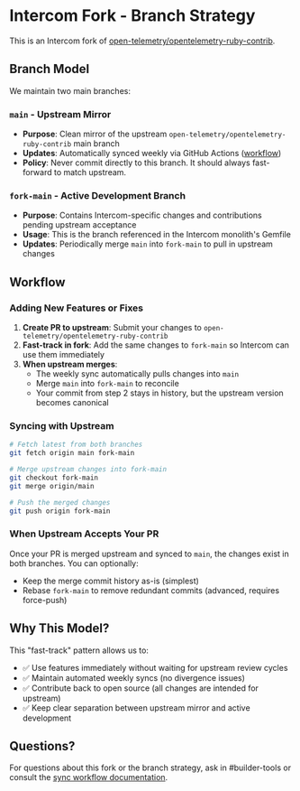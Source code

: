 # Intercom Fork - Branch Strategy

This is an Intercom fork of [open-telemetry/opentelemetry-ruby-contrib](https://github.com/open-telemetry/opentelemetry-ruby-contrib).

## Branch Model

We maintain two main branches:

### `main` - Upstream Mirror
- **Purpose**: Clean mirror of the upstream `open-telemetry/opentelemetry-ruby-contrib` main branch
- **Updates**: Automatically synced weekly via GitHub Actions ([workflow](https://github.com/intercom/intercom/blob/master/.github/workflows/sync-org-forks.yml))
- **Policy**: Never commit directly to this branch. It should always fast-forward to match upstream.

### `fork-main` - Active Development Branch
- **Purpose**: Contains Intercom-specific changes and contributions pending upstream acceptance
- **Usage**: This is the branch referenced in the Intercom monolith's Gemfile
- **Updates**: Periodically merge `main` into `fork-main` to pull in upstream changes

## Workflow

### Adding New Features or Fixes

1. **Create PR to upstream**: Submit your changes to `open-telemetry/opentelemetry-ruby-contrib`
2. **Fast-track in fork**: Add the same changes to `fork-main` so Intercom can use them immediately
3. **When upstream merges**:
   - The weekly sync automatically pulls changes into `main`
   - Merge `main` into `fork-main` to reconcile
   - Your commit from step 2 stays in history, but the upstream version becomes canonical

### Syncing with Upstream

```bash
# Fetch latest from both branches
git fetch origin main fork-main

# Merge upstream changes into fork-main
git checkout fork-main
git merge origin/main

# Push the merged changes
git push origin fork-main
```

### When Upstream Accepts Your PR

Once your PR is merged upstream and synced to `main`, the changes exist in both branches. You can optionally:
- Keep the merge commit history as-is (simplest)
- Rebase `fork-main` to remove redundant commits (advanced, requires force-push)

## Why This Model?

This "fast-track" pattern allows us to:
- ✅ Use features immediately without waiting for upstream review cycles
- ✅ Maintain automated weekly syncs (no divergence issues)
- ✅ Contribute back to open source (all changes are intended for upstream)
- ✅ Keep clear separation between upstream mirror and active development

## Questions?

For questions about this fork or the branch strategy, ask in #builder-tools or consult the [sync workflow documentation](https://github.com/intercom/intercom/blob/master/.github/workflows/sync-org-forks.md).
